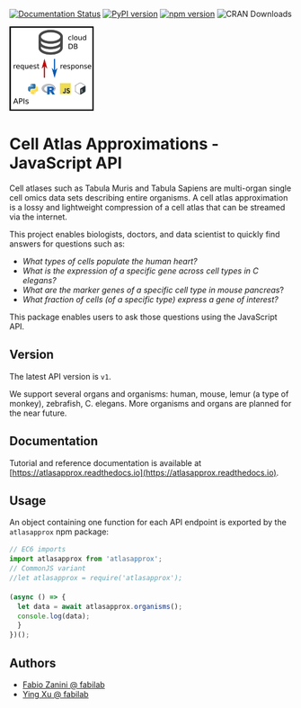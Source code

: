 [![Documentation Status](https://readthedocs.org/projects/atlasapprox/badge/?version=latest)](https://apidocs.atlasapprox.org/en/latest/?badge=latest)
[![PyPI version](https://badge.fury.io/py/atlasapprox.svg)](https://badge.fury.io/py/atlasapprox)
[![npm version](https://badge.fury.io/js/@fabilab%2Fatlasapprox.svg)](https://badge.fury.io/js/@fabilab%2Fatlasapprox)
![CRAN Downloads](https://cranlogs.r-pkg.org/badges/atlasapprox)

<img src="https://raw.githubusercontent.com/fabilab/cell_atlas_approximations/main/figures/figure_API.png" width="150" height="150">

# Cell Atlas Approximations - JavaScript API
Cell atlases such as Tabula Muris and Tabula Sapiens are multi-organ single cell omics data sets describing entire organisms. A cell atlas approximation is a lossy and lightweight compression of a cell atlas that can be streamed via the internet.

This project enables biologists, doctors, and data scientist to quickly find answers for questions such as:

- *What types of cells populate the human heart?*
- *What is the expression of a specific gene across cell types in C elegans?*
- *What are the marker genes of a specific cell type in mouse pancreas*?
- *What fraction of cells (of a specific type) express a gene of interest?*

This package enables users to ask those questions using the JavaScript API.

## Version
The latest API version is `v1`.

We support several organs and organisms: human, mouse, lemur (a type of monkey), zebrafish, C. elegans. More organisms and organs are planned for the near future.

## Documentation
Tutorial and reference documentation is available at [https://atlasapprox.readthedocs.io](https://atlasapprox.readthedocs.io).

## Usage
An object containing one function for each API endpoint is exported by the `atlasapprox` npm package:

```javascript
// EC6 imports
import atlasapprox from 'atlasapprox';
// CommonJS variant
//let atlasapprox = require('atlasapprox');

(async () => {
  let data = await atlasapprox.organisms();
  console.log(data);
  }  
})();

```

## Authors
- [Fabio Zanini @ fabilab](https://fabilab.org)
- [Ying Xu @ fabilab](https://fabilab.org/pages/people.html)
